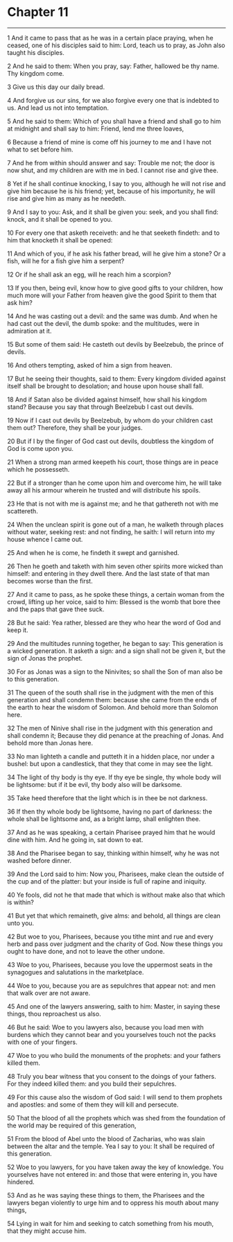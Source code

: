 # Chapter 11

***

1 And it came to pass that as he was in a certain place praying, when he ceased, one of his disciples said to him: Lord, teach us to pray, as John also taught his disciples.

2 And he said to them: When you pray, say: Father, hallowed be thy name. Thy kingdom come.

3 Give us this day our daily bread.

4 And forgive us our sins, for we also forgive every one that is indebted to us. And lead us not into temptation.

5 And he said to them: Which of you shall have a friend and shall go to him at midnight and shall say to him: Friend, lend me three loaves,

6 Because a friend of mine is come off his journey to me and I have not what to set before him.

7 And he from within should answer and say: Trouble me not; the door is now shut, and my children are with me in bed. I cannot rise and give thee.

8 Yet if he shall continue knocking, I say to you, although he will not rise and give him because he is his friend; yet, because of his importunity, he will rise and give him as many as he needeth.

9 And I say to you: Ask, and it shall be given you: seek, and you shall find: knock, and it shall be opened to you.

10 For every one that asketh receiveth: and he that seeketh findeth: and to him that knocketh it shall be opened:

11 And which of you, if he ask his father bread, will he give him a stone? Or a fish, will he for a fish give him a serpent?

12 Or if he shall ask an egg, will he reach him a scorpion?

13 If you then, being evil, know how to give good gifts to your children, how much more will your Father from heaven give the good Spirit to them that ask him?

14 And he was casting out a devil: and the same was dumb. And when he had cast out the devil, the dumb spoke: and the multitudes, were in admiration at it.

15 But some of them said: He casteth out devils by Beelzebub, the prince of devils.

16 And others tempting, asked of him a sign from heaven.

17 But he seeing their thoughts, said to them: Every kingdom divided against itself shall be brought to desolation; and house upon house shall fall.

18 And if Satan also be divided against himself, how shall his kingdom stand? Because you say that through Beelzebub I cast out devils.

19 Now if I cast out devils by Beelzebub, by whom do your children cast them out? Therefore, they shall be your judges.

20 But if I by the finger of God cast out devils, doubtless the kingdom of God is come upon you.

21 When a strong man armed keepeth his court, those things are in peace which he possesseth.

22 But if a stronger than he come upon him and overcome him, he will take away all his armour wherein he trusted and will distribute his spoils.

23 He that is not with me is against me; and he that gathereth not with me scattereth.

24 When the unclean spirit is gone out of a man, he walketh through places without water, seeking rest: and not finding, he saith: I will return into my house whence I came out.

25 And when he is come, he findeth it swept and garnished.

26 Then he goeth and taketh with him seven other spirits more wicked than himself: and entering in they dwell there. And the last state of that man becomes worse than the first.

27 And it came to pass, as he spoke these things, a certain woman from the crowd, lifting up her voice, said to him: Blessed is the womb that bore thee and the paps that gave thee suck.

28 But he said: Yea rather, blessed are they who hear the word of God and keep it.

29 And the multitudes running together, he began to say: This generation is a wicked generation. It asketh a sign: and a sign shall not be given it, but the sign of Jonas the prophet.

30 For as Jonas was a sign to the Ninivites; so shall the Son of man also be to this generation.

31 The queen of the south shall rise in the judgment with the men of this generation and shall condemn them: because she came from the ends of the earth to hear the wisdom of Solomon. And behold more than Solomon here.

32 The men of Ninive shall rise in the judgment with this generation and shall condemn it; Because they did penance at the preaching of Jonas. And behold more than Jonas here.

33 No man lighteth a candle and putteth it in a hidden place, nor under a bushel: but upon a candlestick, that they that come in may see the light.

34 The light of thy body is thy eye. If thy eye be single, thy whole body will be lightsome: but if it be evil, thy body also will be darksome.

35 Take heed therefore that the light which is in thee be not darkness.

36 If then thy whole body be lightsome, having no part of darkness: the whole shall be lightsome and, as a bright lamp, shall enlighten thee.

37 And as he was speaking, a certain Pharisee prayed him that he would dine with him. And he going in, sat down to eat.

38 And the Pharisee began to say, thinking within himself, why he was not washed before dinner.

39 And the Lord said to him: Now you, Pharisees, make clean the outside of the cup and of the platter: but your inside is full of rapine and iniquity.

40 Ye fools, did not he that made that which is without make also that which is within?

41 But yet that which remaineth, give alms: and behold, all things are clean unto you.

42 But woe to you, Pharisees, because you tithe mint and rue and every herb and pass over judgment and the charity of God. Now these things you ought to have done, and not to leave the other undone.

43 Woe to you, Pharisees, because you love the uppermost seats in the synagogues and salutations in the marketplace.

44 Woe to you, because you are as sepulchres that appear not: and men that walk over are not aware.

45 And one of the lawyers answering, saith to him: Master, in saying these things, thou reproachest us also.

46 But he said: Woe to you lawyers also, because you load men with burdens which they cannot bear and you yourselves touch not the packs with one of your fingers.

47 Woe to you who build the monuments of the prophets: and your fathers killed them.

48 Truly you bear witness that you consent to the doings of your fathers. For they indeed killed them: and you build their sepulchres.

49 For this cause also the wisdom of God said: I will send to them prophets and apostles: and some of them they will kill and persecute.

50 That the blood of all the prophets which was shed from the foundation of the world may be required of this generation,

51 From the blood of Abel unto the blood of Zacharias, who was slain between the altar and the temple. Yea I say to you: It shall be required of this generation.

52 Woe to you lawyers, for you have taken away the key of knowledge. You yourselves have not entered in: and those that were entering in, you have hindered.

53 And as he was saying these things to them, the Pharisees and the lawyers began violently to urge him and to oppress his mouth about many things,

54 Lying in wait for him and seeking to catch something from his mouth, that they might accuse him.


